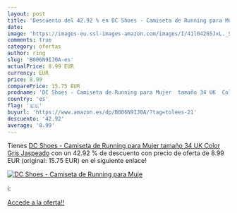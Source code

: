 ```yaml
---
layout: post
title: 'Descuento del 42.92 % en DC Shoes - Camiseta de Running para Muje'
date: 
image: 'https://images-eu.ssl-images-amazon.com/images/I/41l04265JxL._SL200_.jpg'
comments: true
category: ofertas
author: ring
slug: 'B006N9IJ0A-es'
actualPrice: 8.99 EUR
currency: EUR
price: 8.99
comparePrice: 15.75 EUR
prodname: 'DC Shoes - Camiseta de Running para Mujer  tamaño 34 UK  Color Gris Jaspeado'
country: 'es'
flag: '🇪🇸'
buyurl: 'https://www.amazon.es/dp/B006N9IJ0A/?tag=tolees-21'
descuento: '42.92'
average: '8.99'
---
```


Tienes [DC Shoes - Camiseta de Running para Mujer  tamaño 34 UK  Color Gris Jaspeado](https://www.amazon.es/dp/B006N9IJ0A/?tag=tolees-21) con un 42.92 % de descuento con precio de oferta de 8.99 EUR (original: 15.75 EUR) en el siguiente enlace!

[![DC Shoes - Camiseta de Running para Muje](https://images-eu.ssl-images-amazon.com/images/I/41l04265JxL._SL200_.jpg)](https://www.amazon.es/dp/B006N9IJ0A/?tag=tolees-21)

ℹ️:


[Accede a la oferta!!](https://www.amazon.es/dp/B006N9IJ0A/?tag=tolees-21)
